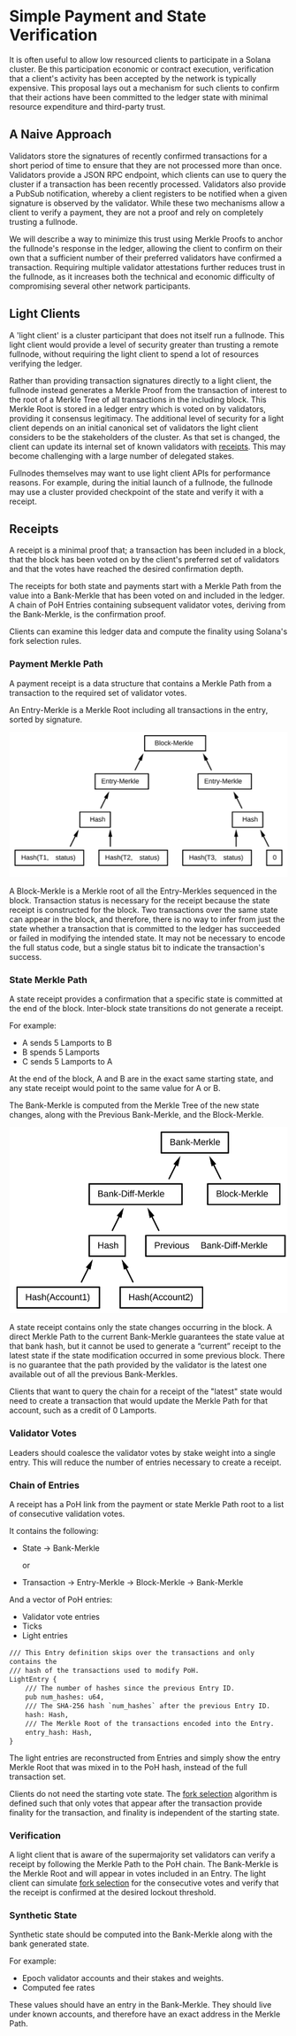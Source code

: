 # Simple Payment and State Verification

It is often useful to allow low resourced clients to participate in a Solana cluster. Be this participation economic or contract execution, verification that a client's activity has been accepted by the network is typically expensive. This proposal lays out a mechanism for such clients to confirm that their actions have been committed to the ledger state with minimal resource expenditure and third-party trust.

## A Naive Approach

Validators store the signatures of recently confirmed transactions for a short period of time to ensure that they are not processed more than once. Validators provide a JSON RPC endpoint, which clients can use to query the cluster if a transaction has been recently processed. Validators also provide a PubSub notification, whereby a client registers to be notified when a given signature is observed by the validator. While these two mechanisms allow a client to verify a payment, they are not a proof and rely on completely trusting a fullnode.

We will describe a way to minimize this trust using Merkle Proofs to anchor the fullnode's response in the ledger, allowing the client to confirm on their own that a sufficient number of their preferred validators have confirmed a transaction. Requiring multiple validator attestations further reduces trust in the fullnode, as it increases both the technical and economic difficulty of compromising several other network participants.

## Light Clients

A 'light client' is a cluster participant that does not itself run a fullnode. This light client would provide a level of security greater than trusting a remote fullnode, without requiring the light client to spend a lot of resources verifying the ledger.

Rather than providing transaction signatures directly to a light client, the fullnode instead generates a Merkle Proof from the transaction of interest to the root of a Merkle Tree of all transactions in the including block. This Merkle Root is stored in a ledger entry which is voted on by validators, providing it consensus legitimacy. The additional level of security for a light client depends on an initial canonical set of validators the light client considers to be the stakeholders of the cluster. As that set is changed, the client can update its internal set of known validators with [receipts](simple-payment-and-state-verification.md#receipts). This may become challenging with a large number of delegated stakes.

Fullnodes themselves may want to use light client APIs for performance reasons. For example, during the initial launch of a fullnode, the fullnode may use a cluster provided checkpoint of the state and verify it with a receipt.

## Receipts

A receipt is a minimal proof that; a transaction has been included in a block, that the block has been voted on by the client's preferred set of validators and that the votes have reached the desired confirmation depth.

The receipts for both state and payments start with a Merkle Path from the value into a Bank-Merkle that has been voted on and included in the ledger. A chain of PoH Entries containing subsequent validator votes, deriving from the Bank-Merkle, is the confirmation proof.

Clients can examine this ledger data and compute the finality using Solana's fork selection rules.

### Payment Merkle Path

A payment receipt is a data structure that contains a Merkle Path from a transaction to the required set of validator votes.

An Entry-Merkle is a Merkle Root including all transactions in the entry, sorted by signature.

![Block Merkle Diagram](../.gitbook/assets/spv-block-merkle.svg)

A Block-Merkle is a Merkle root of all the Entry-Merkles sequenced in the block. Transaction status is necessary for the receipt because the state receipt is constructed for the block. Two transactions over the same state can appear in the block, and therefore, there is no way to infer from just the state whether a transaction that is committed to the ledger has succeeded or failed in modifying the intended state. It may not be necessary to encode the full status code, but a single status bit to indicate the transaction's success.

### State Merkle Path

A state receipt provides a confirmation that a specific state is committed at the end of the block. Inter-block state transitions do not generate a receipt.

For example:

* A sends 5 Lamports to B
* B spends 5 Lamports
* C sends 5 Lamports to A

At the end of the block, A and B are in the exact same starting state, and any state receipt would point to the same value for A or B.

The Bank-Merkle is computed from the Merkle Tree of the new state changes, along with the Previous Bank-Merkle, and the Block-Merkle.

![Bank Merkle Diagram](../.gitbook/assets/spv-bank-merkle.svg)

A state receipt contains only the state changes occurring in the block. A direct Merkle Path to the current Bank-Merkle guarantees the state value at that bank hash, but it cannot be used to generate a “current” receipt to the latest state if the state modification occurred in some previous block. There is no guarantee that the path provided by the validator is the latest one available out of all the previous Bank-Merkles.

Clients that want to query the chain for a receipt of the "latest" state would need to create a transaction that would update the Merkle Path for that account, such as a credit of 0 Lamports.

### Validator Votes

Leaders should coalesce the validator votes by stake weight into a single entry. This will reduce the number of entries necessary to create a receipt.

### Chain of Entries

A receipt has a PoH link from the payment or state Merkle Path root to a list of consecutive validation votes.

It contains the following:

* State -&gt; Bank-Merkle

  or

* Transaction -&gt; Entry-Merkle -&gt; Block-Merkle -&gt; Bank-Merkle

And a vector of PoH entries:

* Validator vote entries
* Ticks
* Light entries

```text
/// This Entry definition skips over the transactions and only contains the
/// hash of the transactions used to modify PoH.
LightEntry {
    /// The number of hashes since the previous Entry ID.
    pub num_hashes: u64,
    /// The SHA-256 hash `num_hashes` after the previous Entry ID.
    hash: Hash,
    /// The Merkle Root of the transactions encoded into the Entry.
    entry_hash: Hash,
}
```

The light entries are reconstructed from Entries and simply show the entry Merkle Root that was mixed in to the PoH hash, instead of the full transaction set.

Clients do not need the starting vote state. The [fork selection](https://github.com/solana-labs/solana/tree/aacead62c0eb052068172eba6b53fc85874d6d54/book/src/book/src/fork-selection.md) algorithm is defined such that only votes that appear after the transaction provide finality for the transaction, and finality is independent of the starting state.

### Verification

A light client that is aware of the supermajority set validators can verify a receipt by following the Merkle Path to the PoH chain. The Bank-Merkle is the Merkle Root and will appear in votes included in an Entry. The light client can simulate [fork selection](https://github.com/solana-labs/solana/tree/aacead62c0eb052068172eba6b53fc85874d6d54/book/src/book/src/fork-selection.md) for the consecutive votes and verify that the receipt is confirmed at the desired lockout threshold.

### Synthetic State

Synthetic state should be computed into the Bank-Merkle along with the bank generated state.

For example:

* Epoch validator accounts and their stakes and weights.
* Computed fee rates

These values should have an entry in the Bank-Merkle. They should live under known accounts, and therefore have an exact address in the Merkle Path.

